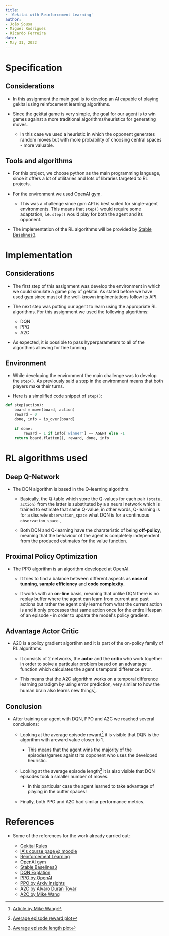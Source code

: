 ```yaml
---
title:
- 'Gekitai with Reinforcement Learning'
author:
- João Sousa
- Miguel Rodrigues
- Ricardo Ferreira
date: 
- May 31, 2022
---
```


# Specification

## Considerations

- In this assignment the main goal is to develop an AI capable of playing
gekitai using reinfocement learning algorithms.

- Since the gekitai game is very simple, the goal for our agent is to win
games against a more traditional algorithms/heuristics for generating moves.

  - In this case we used a heuristic in which the opponent generates random
  moves but with more probability of choosing central spaces - more valuable.

## Tools and algorithms

- For this project, we choose python as the main programming language, since it
offers a lot of utilitaries and lots of libraries targeted to RL projects.

- For the environment we used OpenAI [gym](https://www.gymlibrary.ml/).

  - This was a challenge since gym API is best suited for single-agent
  environments. This means that `step()` would require some adaptation, i.e.
  `step()` would play for both the agent and its opponent.

- The implementation of the RL algorithms will be provided by
[Stable Baselines3](https://stable-baselines3.readthedocs.io/en/master/).

# Implementation

## Considerations

- The first step of this assignment was develop the environment in which we
could simulate a game play of gekitai. As stated before we have used
[gym](https://www.gymlibrary.ml/) since must of the well-known implmentations
follow its API.

- The next step was putting our agent to learn using the appropriate RL
algorithms. For this assignment we used the following algorithms:

  - DQN
  - PPO
  - A2C

- As expected, it is possible to pass hyperparameters to all of the algorithms
allowing for fine tunning.

## Environment

- While developing the environment the main challenge was to develop the 
`step()`. As previously said a step in the environment means that both players
make their turns. 

- Here is a simplified code snippet of `step()`:

```python
def step(action):
    board = move(board, action)
    reward = 0
    done, info = is_over(board)

    if done:
        reward = 1 if info['winner'] == AGENT else -1
    return board.flatten(), reward, done, info
```

# RL algorithms used

## Deep Q-Network

- The DQN algorithm is based in the Q-learning algorithm. 
    
  - Basically, the Q-table which store the Q-values for each pair 
  `(state, action)` from the latter is substituted by a a neural network 
  which is trained to estimate that same Q-value, in other words, Q-learning is
  for a discrete `observation_space` what DQN is for a continuous
  `observation_space`.,
  
  - Both DQN and Q-learning have the charateristic of being **off-policy**,
  meaning that the behaviour of the agent is completely independent from the
  produced estimates for the value function.

## Proximal Policy Optimization

- The PPO algorithm is an algorithm developed at OpenAI.
  
  - It tries to find a balance between different aspects as **ease of tunning**,
  **sample efficiency** and **code complexity**.
  
  - It works with an **on-line** basis, meaning that unlike DQN there is no
  replay buffer where the agent can learn from current and past actions but
  rather the agent only learns from what the current action is and it only
  processes that same action once for the entire lifespan of an episode - in
  order to update the model's policy gradient.

## Advantage Actor Critic

- A2C is a policy gradient algortihm and it is part of the on-policy family of
RL algorithms.

  - It consists of 2 networks, the **actor** and the **critic** who work 
  together in order to solve a particular problem based on an advantage
  function which calculates the agent's temporal difference error.
  
  - This means that the A2C algorithm works on a temporal difference learning
  paradigm by using error prediction, very similar to how the human brain also
  learns new things[^1].

[^1]: [Article by Mike Wang](https://towardsdatascience.com/advantage-actor-critic-tutorial-mina2c-7a3249962fc8)

## Conclusion

- After training our agent with DQN, PPO and A2C we reached several conclusions:

  - Looking at the average episode reward[^2] it is visible that DQN is the
  algorithm with areward value closer to 1.

    - This means that the agent wins the majority of the episodes/games against
    its opponent who uses the developed heuristic.

  - Looking at the average episode length[^3] it is also visible that DQN
  episodes took a smaller number of moves.
    
    - In this particular case the agent learned to take advantage of playing in
    the outter spaces!
  
  - Finally, both PPO and A2C had similar performance metrics.

[^2]: [Average episode reward plot](https://user-images.githubusercontent.com/64497525/172134717-5d0e0ac8-108b-4afa-94d3-31a7df713df4.png)
[^3]: [Average episode length plot](https://user-images.githubusercontent.com/64497525/172134056-1a777520-6dbe-4a70-9212-246b846f72de.png)

# References

- Some of the references for the work already carried out:

  - [Gekitai Rules](https://boardgamegeek.com/boardgame/295449/gekitai)
  - [IA's course page @ moodle](https://moodle.up.pt/course/view.php?id=4088)
  - [Reinforcement Learning](https://en.wikipedia.org/wiki/Reinforcement_learning)
  - [OpenAI gym](https://www.gymlibrary.ml/)
  - [Stable Baselines3](https://stable-baselines3.readthedocs.io/en/master/)
  - [DQN Explation](https://paperswithcode.com/method/dqn)
  - [PPO by OpenAI](https://spinningup.openai.com/en/latest/algorithms/ppo.html)
  - [PPO by Arxiv Insights](https://www.youtube.com/watch?v=5P7I-xPq8u8)
  - [A2C by Alvaro Durán Tovar](https://medium.com/deeplearningmadeeasy/advantage-actor-critic-a2c-implementation-944e98616b)
  - [A2C by Mike Wang](https://towardsdatascience.com/advantage-actor-critic-tutorial-mina2c-7a3249962fc8)

